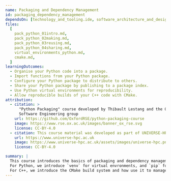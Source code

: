 ```yaml
---
name: Packaging and Dependency Management
id: packaging_dependency_management
dependsOn: [technology_and_tooling.ide, software_architecture_and_design.procedural]
files:
  [
    pack_python_01intro.md,
    pack_python_02making.md,
    pack_python_03reusing.md,
    pack_python_04sharing.md,
    virtual_environments_python.md,
    cmake.md,
  ]
learningOutcomes:
  - Organise your Python code into a package.
  - Import functions from your Python package. 
  - Configure your Python package to distribute to others.
  - Share your Python package by publishing to a package index.
  - Use Python virtual environments for reproducibility.
  - Allow reproducible builds of your C++ code with CMake.
attribution:
  - citation: >
      "Python Packaging" course developed by Thibault Lestang and the Oxford Research 
      Software Engineering group
    url: https://github.com/OxfordRSE/python-packaging-course
    image: https://www.rse.ox.ac.uk/images/banner_ox_rse.svg
    license: CC-BY-4.0
  - citation: This course material was developed as part of UNIVERSE-HPC, which is funded through the SPF ExCALIBUR programme under grant number EP/W035731/1
    url: https://www.universe-hpc.ac.uk
    image: https://www.universe-hpc.ac.uk/assets/images/universe-hpc.png
    license: CC-BY-4.0

summary: |
  This course introduces the basics of packaging and dependency management in Python and C++.
  For Python, we introduce `venv` for virtual envronments, and `pip` for package management and how to structure a modern Python package and publish it to PyPI.
  For C++, we introduce the CMake build system and how use it to manage dependencies and the build process.
---
```


